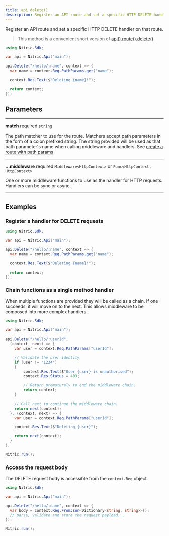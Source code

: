 ```yaml
---
title: api.delete()
description: Register an API route and set a specific HTTP DELETE handler on that route.
---
```


Register an API route and set a specific HTTP DELETE handler on that route.

> This method is a convenient short version of [api().route().delete()](./api-route-delete)

```csharp
using Nitric.Sdk;

var api = Nitric.Api("main");

api.Delete("/hello/:name", context => {
  var name = context.Req.PathParams.get("name");

  context.Res.Text($"Deleting {name}!");

  return context;
});
```

## Parameters

---

**match** required `string`

The path matcher to use for the route. Matchers accept path parameters in the form of a colon prefixed string. The string provided will be used as that path parameter's name when calling middleware and handlers. See [create a route with path params](#create-a-route-with-path-params)

---

**...middleware** required `Middleware<HttpContext>` or `Func<HttpContext, HttpContext>`

One or more middleware functions to use as the handler for HTTP requests. Handlers can be sync or async.

---

## Examples

### Register a handler for DELETE requests

```csharp
using Nitric.Sdk;

var api = Nitric.Api("main");

api.Delete("/hello/:name", context => {
  var name = context.Req.PathParams.get("name");

  context.Res.Text($"Deleting {name}!");

  return context;
});
```

### Chain functions as a single method handler

When multiple functions are provided they will be called as a chain. If one succeeds, it will move on to the next. This allows middleware to be composed into more complex handlers.

```csharp
using Nitric.Sdk;

var api = Nitric.Api("main");

api.Delete("/hello/:userId", 
  (context, next) => {
    var user = context.Req.PathParams["userId"];

    // Validate the user identity
    if (user != "1234")
    {
        context.Res.Text($"User {user} is unauthorised");
        context.Res.Status = 403;

        // Return prematurely to end the middleware chain.
        return context;
    }

    // Call next to continue the middleware chain.
    return next(context);
  }, (context, next) => {
    var user = context.Req.PathParams["userId"];

    context.Res.Text($"Deleting {user}");

    return next(context);
  }
);

Nitric.run();
```

### Access the request body

The DELETE request body is accessible from the `context.Req` object.

```csharp
using Nitric.Sdk;

var api = Nitric.Api("main");

api.Delete("/hello/:name", context => {
  var body = context.Req.FromJson<Dictionary<string, string>>();
  // parse, validate and store the request payload...
});

Nitric.run();
```
